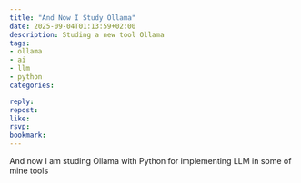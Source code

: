```yaml
---
title: "And Now I Study Ollama"
date: 2025-09-04T01:13:59+02:00
description: Studing a new tool Ollama
tags:
- ollama
- ai
- llm
- python
categories:

reply:
repost:
like:
rsvp:
bookmark:
---
```


And now I am studing Ollama with Python for implementing LLM in some of mine tools
